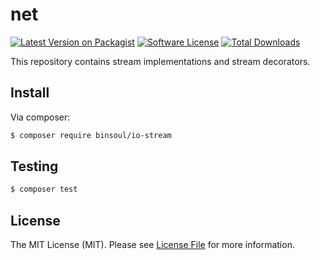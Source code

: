 # net

[![Latest Version on Packagist][ico-version]][link-packagist]
[![Software License][ico-license]](LICENSE.md)
[![Total Downloads][ico-downloads]][link-downloads]

This repository contains stream implementations and stream decorators.

## Install

Via composer:

``` bash
$ composer require binsoul/io-stream
```

## Testing

``` bash
$ composer test
```

## License

The MIT License (MIT). Please see [License File](LICENSE.md) for more information.

[ico-version]: https://img.shields.io/packagist/v/binsoul/net.svg?style=flat-square
[ico-license]: https://img.shields.io/badge/license-MIT-brightgreen.svg?style=flat-square
[ico-downloads]: https://img.shields.io/packagist/dt/binsoul/net.svg?style=flat-square

[link-packagist]: https://packagist.org/packages/binsoul/net
[link-downloads]: https://packagist.org/packages/binsoul/net
